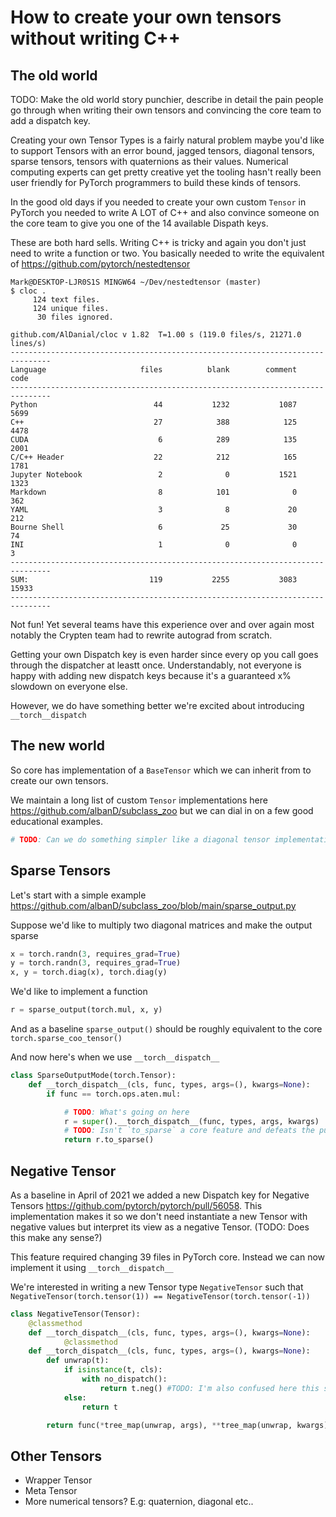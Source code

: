 # How to create your own tensors without writing C++

## The old world

TODO: Make the old world story punchier, describe in detail the pain people go through when writing their own tensors and convincing the core team to add a dispatch key.

Creating your own Tensor Types is a fairly natural problem maybe you'd like to support Tensors with an error bound, jagged tensors, diagonal tensors, sparse tensors, tensors with quaternions as their values. Numerical computing experts can get pretty creative yet the tooling hasn't really been user friendly for PyTorch programmers to build these kinds of tensors.

In the good old days if you needed to create your own custom `Tensor` in PyTorch you needed to write A LOT of C++ and also convince someone on the core team to give you one of the 14 available Dispath keys.

These are both hard sells. Writing C++ is tricky and again you don't just need to write a function or two. You basically needed to write the equivalent of https://github.com/pytorch/nestedtensor

```
Mark@DESKTOP-LJR0S1S MINGW64 ~/Dev/nestedtensor (master)
$ cloc .
     124 text files.
     124 unique files.
      30 files ignored.

github.com/AlDanial/cloc v 1.82  T=1.00 s (119.0 files/s, 21271.0 lines/s)
-------------------------------------------------------------------------------
Language                     files          blank        comment           code
-------------------------------------------------------------------------------
Python                          44           1232           1087           5699
C++                             27            388            125           4478
CUDA                             6            289            135           2001
C/C++ Header                    22            212            165           1781
Jupyter Notebook                 2              0           1521           1323
Markdown                         8            101              0            362
YAML                             3              8             20            212
Bourne Shell                     6             25             30             74
INI                              1              0              0              3
-------------------------------------------------------------------------------
SUM:                           119           2255           3083          15933
-------------------------------------------------------------------------------
```

Not fun! Yet several teams have this experience over and over again most notably the Crypten team had to rewrite autograd from scratch.

Getting your own Dispatch key is even harder since every op you call goes through the dispatcher at leastt once. Understandably, not everyone is happy with adding new dispatch keys because it's a guaranteed x% slowdown on everyone else.

However, we do have something better we're excited about introducing `__torch__dispatch`


## The new world

So core has implementation of a `BaseTensor` which we can inherit from to create our own tensors.

We maintain a long list of custom `Tensor` implementations here https://github.com/albanD/subclass_zoo but we can dial in on a few good educational examples.

```python
# TODO: Can we do something simpler like a diagonal tensor implementation, quaternion, just do stuff that would for example resonate with Julia crowd. The existing examples feel more relevant to engineers than numerical folks.
```

## Sparse Tensors

Let's start with a simple example https://github.com/albanD/subclass_zoo/blob/main/sparse_output.py

Suppose we'd like to multiply two diagonal matrices and make the output sparse

```python
x = torch.randn(3, requires_grad=True)
y = torch.randn(3, requires_grad=True)
x, y = torch.diag(x), torch.diag(y)
```

We'd like to implement a function 

```python
r = sparse_output(torch.mul, x, y)
```

And as a baseline `sparse_output()` should be roughly equivalent to the core `torch.sparse_coo_tensor()`

And now here's when we use `__torch__dispatch__` 

```python
class SparseOutputMode(torch.Tensor):
    def __torch_dispatch__(cls, func, types, args=(), kwargs=None):
        if func == torch.ops.aten.mul:

            # TODO: What's going on here
            r = super().__torch_dispatch__(func, types, args, kwargs)
            # TODO: Isn't `to_sparse` a core feature and defeats the purpose
            return r.to_sparse()
```



## Negative Tensor
As a baseline in April of 2021 we added a new Dispatch key for Negative Tensors https://github.com/pytorch/pytorch/pull/56058. This implementation makes it so we don't need instantiate a new Tensor with negative values but interpret its view as a negative Tensor. (TODO: Does this make any sense?)

This feature required changing 39 files in PyTorch core. Instead we can now implement it using `__torch__dispatch__`

We're interested in writing a new Tensor type `NegativeTensor` such that `NegativeTensor(torch.tensor(1)) == NegativeTensor(torch.tensor(-1))`

```python
class NegativeTensor(Tensor):
    @classmethod
    def __torch_dispatch__(cls, func, types, args=(), kwargs=None):
            @classmethod
    def __torch_dispatch__(cls, func, types, args=(), kwargs=None):
        def unwrap(t):
            if isinstance(t, cls):
                with no_dispatch():
                    return t.neg() #TODO: I'm also confused here this seems to be implemented in core with its own dispatch key?
            else:
                return t

        return func(*tree_map(unwrap, args), **tree_map(unwrap, kwargs))


```


## Other Tensors
* Wrapper Tensor
* Meta Tensor
* More numerical tensors? E.g: quaternion, diagonal etc..
